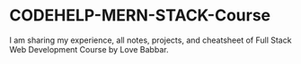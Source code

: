 # CODEHELP-MERN-STACK-Course
I am sharing my experience, all notes, projects, and cheatsheet of Full Stack Web Development Course by Love Babbar.
